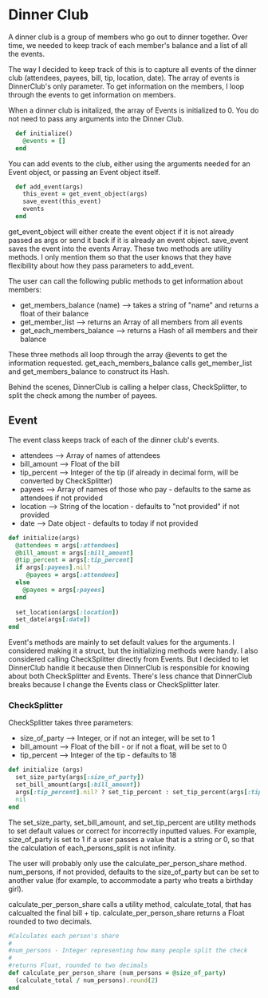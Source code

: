 # Dinner Club

A dinner club is a group of members who go out to dinner together.  Over time, we needed to keep track of each member's balance and a list of all the events.

The way I decided to keep track of this is to capture all events of the dinner club (attendees, payees, bill, tip, location, date).  The array of events is DinnerClub's only parameter.  To get information on the members, I loop through the events to get information on members.

When a dinner club is initalized, the array of Events is initialized to 0.  You do not need to pass any arguments into the Dinner Club.

```ruby
  def initialize()
    @events = []
  end
```

You can add events to the club, either using the arguments needed for an Event object, or passing an Event object itself.
```ruby
  def add_event(args)
    this_event = get_event_object(args)
    save_event(this_event)
    events
  end
```
get_event_object will either create the event object if it is not already passed as args or send it back if it is already an event object.
save_event saves the event into the events Array.
These two methods are utility methods.  I only mention them so that the user knows that they have flexibility about how they pass parameters to add_event.

The user can call the following public methods to get information about members:
 - get_members_balance (name)     --> takes a string of "name" and returns a float of their balance
 - get_member_list                --> returns an Array of all members from all events
 - get_each_members_balance       --> returns a Hash of all members and their balance 
 
 These three methods all loop through the array @events to get the information requested.  get_each_members_balance calls get_member_list and get_members_balance to construct its Hash.
 
 Behind the scenes, DinnerClub is calling a helper class, CheckSplitter, to split the check among the number of payees.
 
 ## Event
 
 The event class keeps track of each of the dinner club's events.
  - attendees     --> Array of names of attendees
  - bill_amount   --> Float of the bill
  - tip_percent   --> Integer of the tip (if already in decimal form, will be converted by CheckSplitter)
  - payees        --> Array of names of those who pay - defaults to the same as attendees if not provided
  - location      --> String of the location  - defaults to "not provided" if not provided
  - date          --> Date object - defaults to today if not provided
  
 ```ruby
 def initialize(args)
   @attendees = args[:attendees]
   @bill_amount = args[:bill_amount]
   @tip_percent = args[:tip_percent]
   if args[:payees].nil?
      @payees = args[:attendees]
   else
     @payees = args[:payees]
   end
   
   set_location(args[:location])
   set_date(args[:date])
 end
 ```
 
 Event's methods are mainly to set default values for the arguments.  I considered making it a struct, but the initializing methods were handy.  I also considered calling CheckSplitter directly from Events.  But I decided to let DinnerClub handle it because then DinnerClub is responsible for knowing about both CheckSplitter and Events.  There's less chance that DinnerClub breaks because I change the Events class or CheckSplitter later.
 
 ### CheckSplitter
 
 CheckSplitter takes three parameters:
  - size_of_party --> Integer, or if not an integer, will be set to 1
  - bill_amount   --> Float of the bill - or if not a float, will be set to 0
  - tip_percent   --> Integer of the tip - defaults to 18
 
 ```ruby
 def initialize (args)
   set_size_party(args[:size_of_party])
   set_bill_amount(args[:bill_amount])
   args[:tip_percent].nil? ? set_tip_percent : set_tip_percent(args[:tip_percent])
   nil
 end
 ```
 
 The set_size_party, set_bill_amount, and set_tip_percent are utility methods to set default values or correct for incorrectly inputted values.  For example, size_of_party is set to 1 if a user passes a value that is a string or 0, so that the calculation of each_persons_split is not infinity.
 
 The user will probably only use the calculate_per_person_share method.  num_persons, if not provided, defaults to the size_of_party but can be set to another value (for example, to accommodate a party who treats a birthday girl).  
 
 calculate_per_person_share calls a utility method, calculate_total, that has calcualted the final bill + tip.  calculate_per_person_share returns a Float rounded to two decimals.
 
 ```ruby
 #Calculates each person's share
 #
 #num_persons - Integer representing how many people split the check
 #
 #returns Float, rounded to two decimals
 def calculate_per_person_share (num_persons = @size_of_party)
   (calculate_total / num_persons).round(2)
 end
 ```